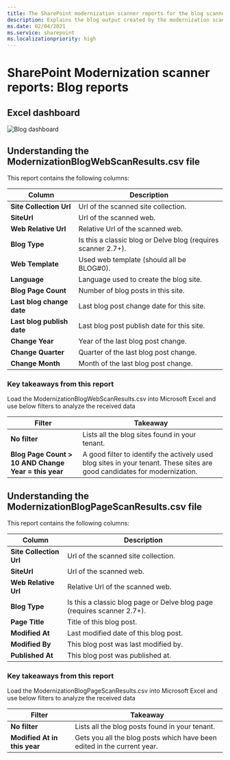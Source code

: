 ```yaml
---
title: The SharePoint modernization scanner reports for the blog scanner mode
description: Explains the blog output created by the modernization scanner
ms.date: 02/04/2021
ms.service: sharepoint
ms.localizationpriority: high
---
```


# SharePoint Modernization scanner reports: Blog reports

## Excel dashboard

![Blog dashboard](media/modernize/excel_blogusage.png)

## Understanding the ModernizationBlogWebScanResults.csv file

This report contains the following columns:

Column | Description
---------|----------
**Site Collection Url** | Url of the scanned site collection.
**SiteUrl** | Url of the scanned web.
**Web Relative Url** | Relative Url of the scanned web.
**Blog Type** | Is this a classic blog or Delve blog (requires scanner 2.7+).
**Web Template** | Used web template (should all be BLOG#0).
**Language** | Language used to create the blog site.
**Blog Page Count** | Number of blog posts in this site.
**Last blog change date** | Last blog post change date for this site.
**Last blog publish date** | Last blog post publish date for this site.
**Change Year** | Year of the last blog post change.
**Change Quarter** | Quarter of the last blog post change.
**Change Month** | Month of the last blog post change.

### Key takeaways from this report ###

Load the ModernizationBlogWebScanResults.csv into Microsoft Excel and use below filters to analyze the received data

Filter | Takeaway
---------|----------
**No filter** | Lists all the blog sites found in your tenant.
**Blog Page Count > 10 AND Change Year = this year** | A good filter to identify the actively used blog sites in your tenant. These sites are good candidates for modernization.

## Understanding the ModernizationBlogPageScanResults.csv file

This report contains the following columns:

Column | Description
---------|----------
**Site Collection Url** | Url of the scanned site collection.
**SiteUrl** | Url of the scanned web.
**Web Relative Url** | Relative Url of the scanned web.
**Blog Type** | Is this a classic blog page or Delve blog page (requires scanner 2.7+).
**Page Title** | Title of this blog post.
**Modified At** | Last modified date of this blog post.
**Modified By** | This blog post was last modified by.
**Published At** | This blog post was published at.

### Key takeaways from this report ###

Load the ModernizationBlogPageScanResults.csv into Microsoft Excel and use below filters to analyze the received data

Filter | Takeaway
---------|----------
**No filter** | Lists all the blog posts found in your tenant.
**Modified At in this year** | Gets you all the blog posts which have been edited in the current year.

